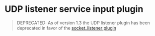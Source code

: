 # UDP listener service input plugin

> DEPRECATED: As of version 1.3 the UDP listener plugin has been deprecated in favor of the
> [socket_listener plugin](https://github.com/negbie/telegraf/tree/master/plugins/inputs/socket_listener)

